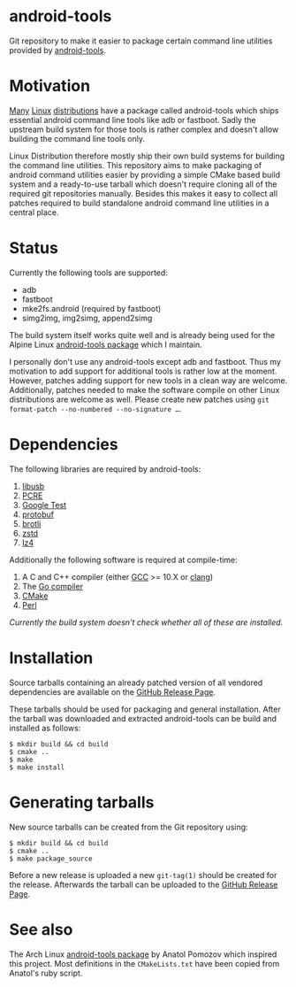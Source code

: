 # android-tools

Git repository to make it easier to package certain command line
utilities provided by [android-tools][android-tools].

# Motivation

[Many][void-linux] [Linux][arch-linux] [distributions][alpine-linux] have
a package called android-tools which ships essential android command
line tools like adb or fastboot. Sadly the upstream build system for
those tools is rather complex and doesn't allow building the command
line tools only.

Linux Distribution therefore mostly ship their own build systems for
building the command line utilities. This repository aims to make
packaging of android command utilities easier by providing a simple
CMake based build system and a ready-to-use tarball which doesn't
require cloning all of the required git repositories manually. Besides
this makes it easy to collect all patches required to build standalone
android command line utilities in a central place.

# Status

Currently the following tools are supported:

* adb
* fastboot
* mke2fs.android (required by fastboot)
* simg2img, img2simg, append2simg

The build system itself works quite well and is already being used for
the Alpine Linux [android-tools package][alpine-linux] which I maintain.

I personally don't use any android-tools except adb and fastboot. Thus
my motivation to add support for additional tools is rather low at the
moment. However, patches adding support for new tools in a clean way are
welcome. Additionally, patches needed to make the software compile on
other Linux distributions are welcome as well. Please create new patches
using `git format-patch --no-numbered --no-signature …`.

# Dependencies

The following libraries are required by android-tools:

1. [libusb][libusb]
2. [PCRE][PCRE]
3. [Google Test][gtest]
4. [protobuf][protobuf]
5. [brotli][brotli]
6. [zstd][zstd]
7. [lz4][lz4]

Additionally the following software is required at compile-time:

1. A C and C++ compiler (either [GCC][gcc] >= 10.X or [clang][clang])
2. The [Go compiler][golang]
3. [CMake][cmake]
4. [Perl][perl]

*Currently the build system doesn't check whether all of these are installed.*

# Installation

Source tarballs containing an already patched version of all vendored
dependencies are available on the [GitHub Release Page][release-page].

These tarballs should be used for packaging and general installation.
After the tarball was downloaded and extracted android-tools can be
build and installed as follows:

	$ mkdir build && cd build
	$ cmake ..
	$ make
	$ make install

# Generating tarballs

New source tarballs can be created from the Git repository using:

	$ mkdir build && cd build
	$ cmake ..
	$ make package_source

Before a new release is uploaded a new `git-tag(1)` should be created
for the release. Afterwards the tarball can be uploaded to the [GitHub
Release Page][release-page].

# See also

The Arch Linux [android-tools package][arch-linux] by Anatol Pomozov
which inspired this project. Most definitions in the `CMakeLists.txt`
have been copied from Anatol's ruby script.

[android-tools]: https://sites.google.com/a/android.com/tools/
[void-linux]: https://github.com/void-linux/void-packages/tree/master/srcpkgs/android-tools
[arch-linux]: https://www.archlinux.org/packages/community/x86_64/android-tools/
[alpine-linux]: https://pkgs.alpinelinux.org/package/edge/testing/x86_64/android-tools
[release-page]: https://github.com/nmeum/android-tools/releases
[libusb]: http://libusb.info/
[PCRE]: http://pcre.sourceforge.net/
[gtest]: https://github.com/google/googletest
[gcc]: https://gcc.gnu.org/
[clang]: https://llvm.org/
[golang]: https://golang.org/
[cmake]: https://cmake.org/
[perl]: https://www.perl.org/
[protobuf]: https://github.com/protocolbuffers/protobuf
[brotli]: https://github.com/google/brotli
[zstd]: https://facebook.github.io/zstd/
[lz4]: https://github.com/lz4/lz4

